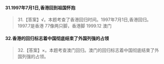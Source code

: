 #### 31.1997年7月1日,香港回到祖国怀抱
>   31.【答案】√。本题考查了香港回归时间。1997年7月1日,香港回归。
    1997.7是香港 77像两只脚，香港脚
    1999.12 澳门

#### 32.香港的回归标志着中国彻底结束了外国列强的占领
>   32.【答案】×。本题考查澳门回归。澳门的回归标志着中国彻底结束了外
    国列强的占领。


















